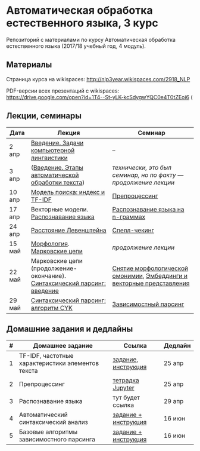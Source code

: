 # Автоматическая обработка естественного языка, 3 курс
Репозиторий с материалами по курсу Автоматическая обработка естественного языка (2017/18 учебный год, 4 модуль).

## Материалы
Страница курса на wikispaces: http://nlp3year.wikispaces.com/2918_NLP

PDF-версии всех презентаций с wikispaces: https://drive.google.com/open?id=1T4--St-yLK-kcSdygwYQC0e4T0tZEoi6 (

## Лекции, семинары

|Дата|Лекция|Семинар|
|--|--|--|
|2 апр|[Введение. Задачи компьютерной лингвистики](https://goo.gl/ASJgth)|–|
|3 апр|([Введение. Этапы автоматической обработки текста](https://goo.gl/Rnftpu))|_технически, это был семинар, но по факту — продолжение лекции_|
|10 апр|[Модель поиска: индекс и TF-IDF](https://goo.gl/E8CHb5)|[Препроцессинг](./seminars/seminar1/Preprocessing.ipynb)|
|17 апр|Векторные модели. [Распознавание языка](https://goo.gl/RcaJQz)|[Распознавание языка на n-граммах](./seminars/seminar2/LangRecognition.ipynb)|
|24 апр|[Расстояние Левенштейна](https://goo.gl/LmYWdm)|[Спелл-чекинг](./seminars/seminar3/Spellcheck.ipynb)|
|15 май|[Морфология](https://goo.gl/vqF54E). [Марковские цепи](https://goo.gl/ZbZcYe)|_продолжение лекции_|
|22 май|Марковские цепи (продолжение-окончание). [Синтаксический парсинг: введение](https://goo.gl/WgZgua)|[Снятие морфологической омонимии](/seminars/seminar5/MEMM_viterbi.ipynb), [Эмбеддинги и векторные представления](./seminars/seminar5/Embedinngs.ipynb)|
|29 май|[Синтаксический парсинг: алгоритм CYK](https://goo.gl/WgZgua)|[Зависимостный парсинг](./seminars/seminar6/Dependencies.ipynb)|


## Домашние задания и дедлайны
|#|Домашнее задание|Ссылка|Дедлайн|
|--|--|--|--|
|1|TF-IDF, частотные характеристики элементов текста|[задание](https://docs.google.com/document/d/1QB8Ygh9oiqbtVyTz-vT-R0wgRwrLqXNf1WS5RbpTHLY/edit), [инструкция](https://docs.google.com/document/d/16GLEDqA2J2wejAYB-fBFZN24N6zoaXTXDJP56ZM3bI8/edit)|25 апр|
|2|Препроцессинг|[тетрадка Jupyter](./homeworks/HW_Preprocessing.ipynb)|25 апр|
|3|Распознавание языка|тут будет ссылка|29 апр|
|4|Автоматический синтаксический анализ|[задание + инструкция](https://docs.google.com/document/d/1lNYvhkVyljjrTvSp5rgZtjZ7pES1bsew5pe0rX6BSSc/edit#)|16 июн|
|5|Базовые алгоритмы зависимостного парсинга|[задание + инструкция](https://docs.google.com/document/d/1LaOw3yO5n4nV7P6XSjJGsl1zGcNk_QqT7M3cMhsQTvQ/edit#)|16 июн|
